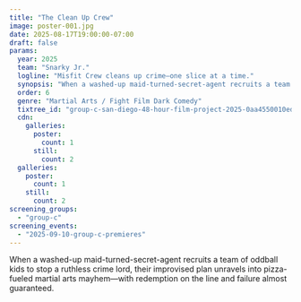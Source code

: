 ```yaml
---
title: "The Clean Up Crew"
image: poster-001.jpg
date: 2025-08-17T19:00:00-07:00
draft: false
params:
  year: 2025
  team: "Snarky Jr."
  logline: "Misfit Crew cleans up crime—one slice at a time."
  synopsis: "When a washed-up maid-turned-secret-agent recruits a team of oddball kids to stop a ruthless crime lord, their improvised plan unravels into pizza-fueled martial arts mayhem—with redemption on the line and failure almost guaranteed."
  order: 6
  genre: "Martial Arts / Fight Film Dark Comedy"
  tixtree_id: "group-c-san-diego-48-hour-film-project-2025-0aa4550010ed"
  cdn:
    galleries:
      poster:
        count: 1
      still:
        count: 2
  galleries:
    poster:
      count: 1
    still:
      count: 2
screening_groups:
  - "group-c"
screening_events:
  - "2025-09-10-group-c-premieres"
---
```

When a washed-up maid-turned-secret-agent recruits a team of oddball kids to stop a ruthless crime lord, their improvised plan unravels into pizza-fueled martial arts mayhem—with redemption on the line and failure almost guaranteed.
